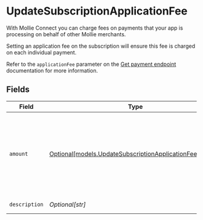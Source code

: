 # UpdateSubscriptionApplicationFee

With Mollie Connect you can charge fees on payments that your app is processing on behalf of other Mollie
merchants.

Setting an application fee on the subscription will ensure this fee is charged on each individual payment.

Refer to the `applicationFee` parameter on the [Get payment endpoint](get-payment) documentation for more
information.


## Fields

| Field                                                                                                          | Type                                                                                                           | Required                                                                                                       | Description                                                                                                    | Example                                                                                                        |
| -------------------------------------------------------------------------------------------------------------- | -------------------------------------------------------------------------------------------------------------- | -------------------------------------------------------------------------------------------------------------- | -------------------------------------------------------------------------------------------------------------- | -------------------------------------------------------------------------------------------------------------- |
| `amount`                                                                                                       | [Optional[models.UpdateSubscriptionApplicationFeeAmount]](../models/updatesubscriptionapplicationfeeamount.md) | :heavy_minus_sign:                                                                                             | In v2 endpoints, monetary amounts are represented as objects with a `currency` and `value` field.              |                                                                                                                |
| `description`                                                                                                  | *Optional[str]*                                                                                                | :heavy_minus_sign:                                                                                             | N/A                                                                                                            | Platform fee                                                                                                   |